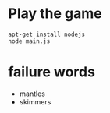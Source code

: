 
# Play the game
~~~~~~
apt-get install nodejs
node main.js
~~~~~~

# failure words
  - mantles
  - skimmers

